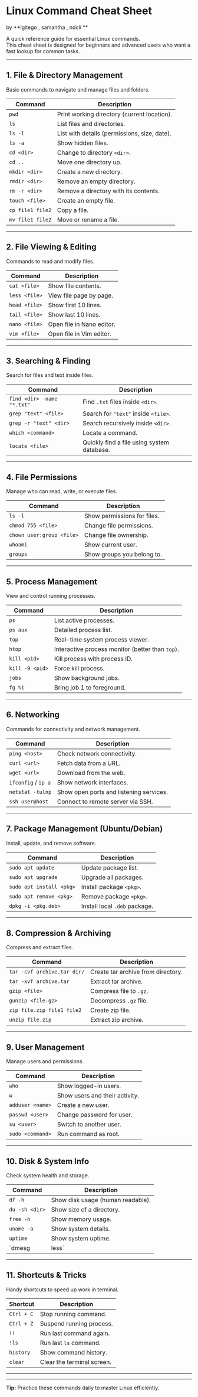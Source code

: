 #  Linux Command Cheat Sheet
by **Igitego , samantha , ndoli **

A quick reference guide for essential Linux commands.  
This cheat sheet is designed for beginners and advanced users who want a fast lookup for common tasks.

---

##  1. File & Directory Management 
Basic commands to navigate and manage files and folders.

| Command | Description |
|---------|-------------|
| `pwd` | Print working directory (current location). |
| `ls` | List files and directories. |
| `ls -l` | List with details (permissions, size, date). |
| `ls -a` | Show hidden files. |
| `cd <dir>` | Change to directory `<dir>`. |
| `cd ..` | Move one directory up. |
| `mkdir <dir>` | Create a new directory. |
| `rmdir <dir>` | Remove an empty directory. |
| `rm -r <dir>` | Remove a directory with its contents. |
| `touch <file>` | Create an empty file. |
| `cp file1 file2` | Copy a file. |
| `mv file1 file2` | Move or rename a file. |

---

##  2. File Viewing & Editing
Commands to read and modify files.

| Command | Description |
|---------|-------------|
| `cat <file>` | Show file contents. |
| `less <file>` | View file page by page. |
| `head <file>` | Show first 10 lines. |
| `tail <file>` | Show last 10 lines. |
| `nano <file>` | Open file in Nano editor. |
| `vim <file>` | Open file in Vim editor. |

---

## 3. Searching & Finding
Search for files and text inside files.

| Command | Description |
|---------|-------------|
| `find <dir> -name "*.txt"` | Find `.txt` files inside `<dir>`. |
| `grep "text" <file>` | Search for `"text"` inside `<file>`. |
| `grep -r "text" <dir>` | Search recursively inside `<dir>`. |
| `which <command>` | Locate a command. |
| `locate <file>` | Quickly find a file using system database. |

---

##  4. File Permissions
Manage who can read, write, or execute files.

| Command | Description |
|---------|-------------|
| `ls -l` | Show permissions for files. |
| `chmod 755 <file>` | Change file permissions. |
| `chown user:group <file>` | Change file ownership. |
| `whoami` | Show current user. |
| `groups` | Show groups you belong to. |

---

##  5. Process Management
View and control running processes.

| Command | Description |
|---------|-------------|
| `ps` | List active processes. |
| `ps aux` | Detailed process list. |
| `top` | Real-time system process viewer. |
| `htop` | Interactive process monitor (better than `top`). |
| `kill <pid>` | Kill process with process ID. |
| `kill -9 <pid>` | Force kill process. |
| `jobs` | Show background jobs. |
| `fg %1` | Bring job 1 to foreground. |

---

##  6. Networking
Commands for connectivity and network management.

| Command | Description |
|---------|-------------|
| `ping <host>` | Check network connectivity. |
| `curl <url>` | Fetch data from a URL. |
| `wget <url>` | Download from the web. |
| `ifconfig` / `ip a` | Show network interfaces. |
| `netstat -tulnp` | Show open ports and listening services. |
| `ssh user@host` | Connect to remote server via SSH. |

---

##  7. Package Management (Ubuntu/Debian)
Install, update, and remove software.

| Command | Description |
|---------|-------------|
| `sudo apt update` | Update package list. |
| `sudo apt upgrade` | Upgrade all packages. |
| `sudo apt install <pkg>` | Install package `<pkg>`. |
| `sudo apt remove <pkg>` | Remove package `<pkg>`. |
| `dpkg -i <pkg.deb>` | Install local `.deb` package. |

---

##  8. Compression & Archiving
Compress and extract files.

| Command | Description |
|---------|-------------|
| `tar -cvf archive.tar dir/` | Create tar archive from directory. |
| `tar -xvf archive.tar` | Extract tar archive. |
| `gzip <file>` | Compress file to `.gz`. |
| `gunzip <file.gz>` | Decompress `.gz` file. |
| `zip file.zip file1 file2` | Create zip file. |
| `unzip file.zip` | Extract zip archive. |

---

##  9. User Management
Manage users and permissions.

| Command | Description |
|---------|-------------|
| `who` | Show logged-in users. |
| `w` | Show users and their activity. |
| `adduser <name>` | Create a new user. |
| `passwd <user>` | Change password for user. |
| `su <user>` | Switch to another user. |
| `sudo <command>` | Run command as root. |

---

##  10. Disk & System Info
Check system health and storage.

| Command | Description |
|---------|-------------|
| `df -h` | Show disk usage (human readable). |
| `du -sh <dir>` | Show size of a directory. |
| `free -h` | Show memory usage. |
| `uname -a` | Show system details. |
| `uptime` | Show system uptime. |
| `dmesg | less` | Show system boot messages. |

---

##  11. Shortcuts & Tricks
Handy shortcuts to speed up work in terminal.

| Shortcut | Description |
|----------|-------------|
| `Ctrl + C` | Stop running command. |
| `Ctrl + Z` | Suspend running process. |
| `!!` | Run last command again. |
| `!ls` | Run last `ls` command. |
| `history` | Show command history. |
| `clear` | Clear the terminal screen. |

---

---

**Tip:** Practice these commands daily to master Linux efficiently.
